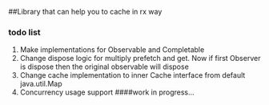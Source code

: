 ##Library that can help you to cache in rx way

### todo list
1. Make implementations for Observable and Completable
2. Change dispose logic for multiply prefetch and get. Now if first Observer is dispose then the original observable will dispose
3. Change cache implementation to inner Cache interface from default java.util.Map
4. Concurrency usage support
####work in progress...